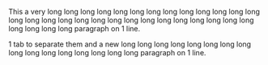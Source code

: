 This a very long long long long long long long long long long long long long long long long long long long long long long long long long long long long long long long long paragraph on 1 line.
	
1 tab to separate them and a new long long long long long long long long long long long long long long long long paragraph on 1 line.
